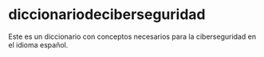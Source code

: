# diccionariodeciberseguridad
Este es un diccionario con conceptos necesarios para la ciberseguridad en el idioma español.
